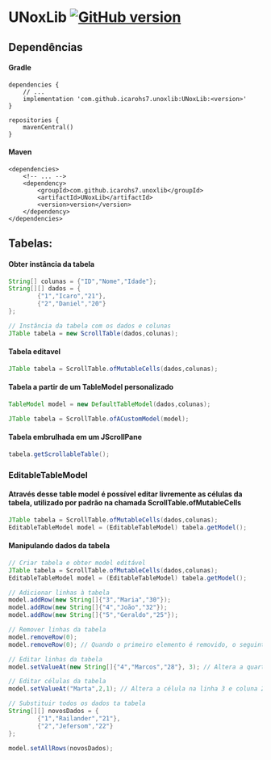 # UNoxLib [![GitHub version](https://badge.fury.io/gh/icarohs7%2FUNoxLib.svg)](https://badge.fury.io/gh/icarohs7%2FUNoxLib)

## Dependências

#### Gradle
```
dependencies {
	// ...
	implementation 'com.github.icarohs7.unoxlib:UNoxLib:<version>'
}

repositories {
	mavenCentral()
}
```

#### Maven
```
<dependencies>
	<!-- ... -->
	<dependency>
		<groupId>com.github.icarohs7.unoxlib</groupId>
		<artifactId>UNoxLib</artifactId>
		<version>version</version>
	</dependency>
</dependencies>
```

## Tabelas:

#### Obter instância da tabela
```java
String[] colunas = {"ID","Nome","Idade"};
String[][] dados = {
		{"1","Icaro","21"},
		{"2","Daniel","20"}
};

// Instância da tabela com os dados e colunas
JTable tabela = new ScrollTable(dados,colunas);
```

#### Tabela editavel
```java
JTable tabela = ScrollTable.ofMutableCells(dados,colunas);
```

#### Tabela a partir de um TableModel personalizado
```java
TableModel model = new DefaultTableModel(dados,colunas);

JTable tabela = ScrollTable.ofACustomModel(model);
```

#### Tabela embrulhada em um JScrollPane
```java
tabela.getScrollableTable();
```

### EditableTableModel
#### Através desse table model é possível editar livremente as células da tabela, utilizado por padrão na chamada ScrollTable.ofMutableCells
```java
JTable tabela = ScrollTable.ofMutableCells(dados,colunas);
EditableTableModel model = (EditableTableModel) tabela.getModel();
```

#### Manipulando dados da tabela
```java
// Criar tabela e obter model editável
JTable tabela = ScrollTable.ofMutableCells(dados,colunas);
EditableTableModel model = (EditableTableModel) tabela.getModel();

// Adicionar linhas à tabela
model.addRow(new String[]{"3","Maria","30"});
model.addRow(new String[]{"4","João","32"});
model.addRow(new String[]{"5","Geraldo","25"});

// Remover linhas da tabela
model.removeRow(0);
model.removeRow(0); // Quando o primeiro elemento é removido, o seguinte toma seu lugar

// Editar linhas da tabela
model.setValueAt(new String[]{"4","Marcos","28"}, 3); // Altera a quarta linha

// Editar células da tabela
model.setValueAt("Marta",2,1); // Altera a célula na linha 3 e coluna 2

// Substituir todos os dados ta tabela
String[][] novosDados = {
		{"1","Railander","21"},
		{"2","Jefersom","22"}
};

model.setAllRows(novosDados);
```